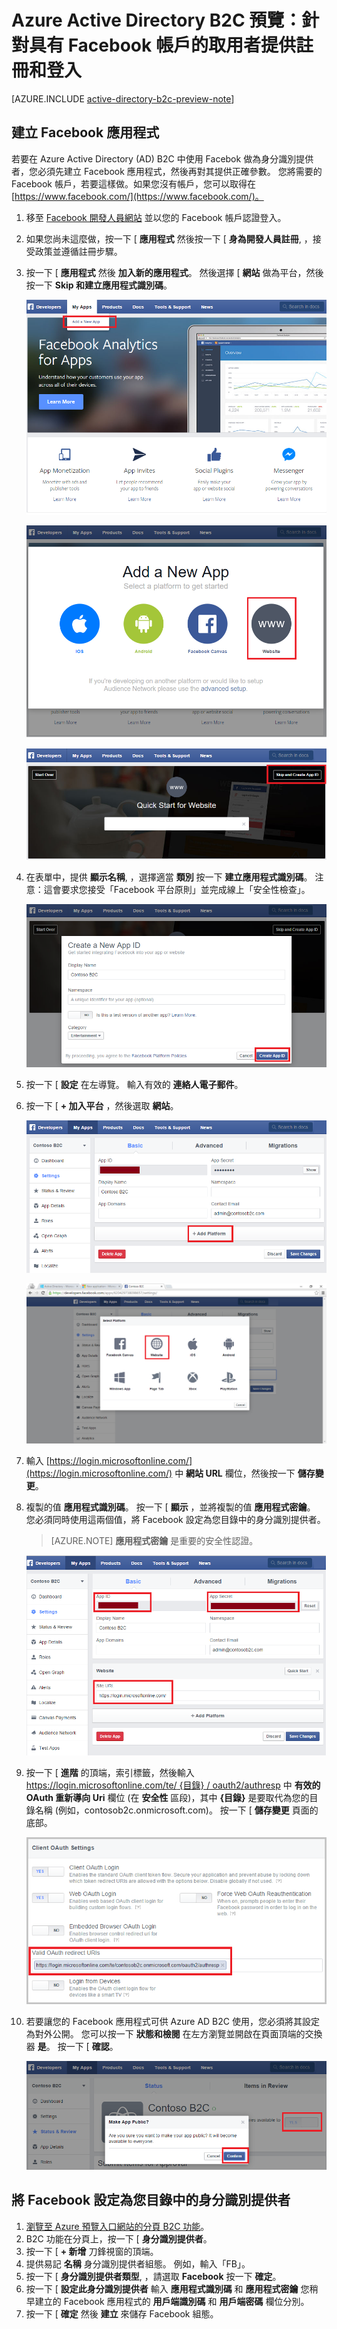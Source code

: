 <properties
    pageTitle="Azure Active Directory B2C 預覽：Facebook 組態 | Microsoft Azure"
    description="在受 Azure Active Directory B2C 保護的應用程式中，針對具有 Facebook 帳戶的取用者提供註冊和登入"
    services="active-directory-b2c"
    documentationCenter=""
    authors="swkrish"
    manager="msmbaldwin"
    editor="curtand"/>

<tags
    ms.service="active-directory-b2c"
    ms.workload="identity"
    ms.tgt_pltfrm="na"
    ms.devlang="na"
    ms.topic="article"
    ms.date="10/08/2015"
    ms.author="swkrish"/>

# Azure Active Directory B2C 預覽：針對具有 Facebook 帳戶的取用者提供註冊和登入

[AZURE.INCLUDE [active-directory-b2c-preview-note](../../includes/active-directory-b2c-preview-note.md)]

## 建立 Facebook 應用程式

若要在 Azure Active Directory (AD) B2C 中使用 Facebok 做為身分識別提供者，您必須先建立 Facebook 應用程式，然後再對其提供正確參數。 您將需要的 Facebook 帳戶，若要這樣做。如果您沒有帳戶，您可以取得在 [https://www.facebook.com/](https://www.facebook.com/)。

1. 移至 [Facebook 開發人員網站](https://developers.facebook.com/) 並以您的 Facebook 帳戶認證登入。
2. 如果您尚未這麼做，按一下 [ **應用程式** 然後按一下 [ **身為開發人員註冊**, ，接受政策並遵循註冊步驟。
3. 按一下 [ **應用程式** 然後 **加入新的應用程式**。 然後選擇 [ **網站** 做為平台，然後按一下 **Skip 和建立應用程式識別碼**。

    ![FB - 新建應用程式](./media/active-directory-b2c-setup-fb-app/fb-add-new-app.png)

    ![FB - 新建應用程式 - 網站](./media/active-directory-b2c-setup-fb-app/fb-add-new-app-website.png)

    ![FB - 建立應用程式識別碼](./media/active-directory-b2c-setup-fb-app/fb-new-app-skip.png)

4. 在表單中，提供 **顯示名稱**, ，選擇適當 **類別** 按一下 **建立應用程式識別碼**。 注意：這會要求您接受「Facebook 平台原則」並完成線上「安全性檢查」。

    ![FB - 建立應用程式識別碼](./media/active-directory-b2c-setup-fb-app/fb-create-app-id.png)

5. 按一下 [ **設定** 在左導覽。 輸入有效的 **連絡人電子郵件**。
6. 按一下 [ **+ 加入平台** ，然後選取 **網站**。

    ![FB - 設定](./media/active-directory-b2c-setup-fb-app/fb-settings.png)

    ![FB - 設定](./media/active-directory-b2c-setup-fb-app/fb-website.png)

7. 輸入 [https://login.microsoftonline.com/](https://login.microsoftonline.com/) 中 **網站 URL** 欄位，然後按一下 **儲存變更**。
8. 複製的值 **應用程式識別碼**。 按一下 [ **顯示** ，並將複製的值 **應用程式密鑰**。 您必須同時使用這兩個值，將 Facebook 設定為您目錄中的身分識別提供者。

    > [AZURE.NOTE]
    **應用程式密鑰** 是重要的安全性認證。

    ![FB - 網站 URL](./media/active-directory-b2c-setup-fb-app/fb-site-url.png)

9. 按一下 [ **進階** 的頂端，索引標籤，然後輸入 [https://login.microsoftonline.com/te/ {目錄} / oauth2/authresp](https://login.microsoftonline.com/te/{directory}/oauth2/authresp) 中 **有效的 OAuth 重新導向 Uri** 欄位 (在 **安全性** 區段)，其中 **{目錄}** 是要取代為您的目錄名稱 (例如，contosob2c.onmicrosoft.com)。 按一下 [ **儲存變更** 頁面的底部。

    ![FB - OAuth 重新導向 URI](./media/active-directory-b2c-setup-fb-app/fb-oauth-redirect-uri.png)

10. 若要讓您的 Facebook 應用程式可供 Azure AD B2C 使用，您必須將其設定為對外公開。 您可以按一下 **狀態和檢閱** 在左方瀏覽並開啟在頁面頂端的交換器 **是**。 按一下 [ **確認**。

    ![FB - OAuth 重新導向 URI](./media/active-directory-b2c-setup-fb-app/fb-app-public.png)

## 將 Facebook 設定為您目錄中的身分識別提供者

1. [瀏覽至 Azure 預覽入口網站的分頁 B2C 功能](active-directory-b2c-app-registration.md#navigate-to-the-b2c-features-blade)。
2. B2C 功能在分頁上，按一下 [ **身分識別提供者**。
3. 按一下 [ **+ 新增** 刀鋒視窗的頂端。
4. 提供易記 **名稱** 身分識別提供者組態。 例如，輸入「FB」。
5. 按一下 [ **身分識別提供者類型**, ，請選取 **Facebook** 按一下 **確定**。
6. 按一下 [ **設定此身分識別提供者** 輸入 **應用程式識別碼** 和 **應用程式密鑰** 您稍早建立的 Facebook 應用程式的 **用戶端識別碼** 和 **用戶端密碼** 欄位分別。
7. 按一下 [ **確定** 然後 **建立** 來儲存 Facebook 組態。


